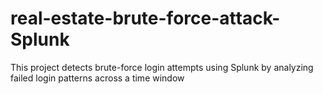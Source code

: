 # real-estate-brute-force-attack-Splunk
This project detects brute-force login attempts using Splunk by analyzing failed login patterns across a time window
